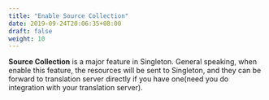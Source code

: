 ```yaml
---
title: "Enable Source Collection"
date: 2019-09-24T20:06:35+08:00
draft: false
weight: 10
---
```


**Source Collection** is a major feature in Singleton. 
General speaking, when enable this feature, the resources will be sent to Singleton, and they can be forward to translation server directly if you have one(need you do integration with your translation server). 
